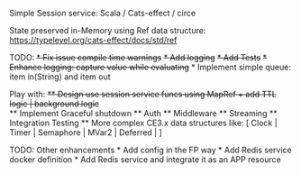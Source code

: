Simple Session service:
    Scala / Cats-effect / circe

State preserved in-Memory using Ref data structure: https://typelevel.org/cats-effect/docs/std/ref

TODO:
  ~~* Fix issue compile time warnings~~
  ~~* Add logging~~
    ~~* Add Tests~~
    ~~* Enhance logging: capture value while evaluating~~
    * Implement simple queue: item in(String) and item out

Play with:
    ~~** Design use session service funcs using MapRef
        + add TTL logic | background logic~~   
    ** Implement Graceful shutdown
    ** Auth
    ** Middleware
    ** Streaming
    ** Integration Testing
    ** More complex CE3.x data structures like: 
            [ Clock | Timer | Semaphore | MVar2 | Deferred | ] 

TODO: Other enhancements
    * Add config in the FP way
    * Add Redis service docker definition
    * Add Redis service and integrate it as an APP resource

        